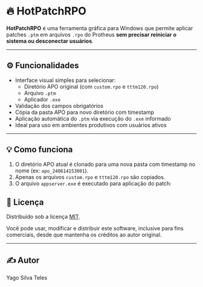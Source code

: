 # 🔥 HotPatchRPO

**HotPatchRPO** é uma ferramenta gráfica para Windows que permite aplicar patches `.ptm` em arquivos `.rpo` do Protheus **sem precisar reiniciar o sistema ou desconectar usuários**.

---

## ⚙️ Funcionalidades

- Interface visual simples para selecionar:
  - Diretório APO original (com `custom.rpo` e `tttm120.rpo`)
  - Arquivo `.ptm`
  - Aplicador `.exe`
- Validação dos campos obrigatórios
- Cópia da pasta APO para novo diretório com timestamp
- Aplicação automática do `.ptm` via execução do `.exe` informado
- Ideal para uso em ambientes produtivos com usuários ativos

---

## 💡 Como funciona

1. O diretório APO atual é clonado para uma nova pasta com timestamp no nome (ex: `apo_240614153001`).
2. Apenas os arquivos `custom.rpo` e `tttm120.rpo` são copiados.
3. O arquivo `appserver.exe` é executado para aplicação do patch:


## 🧾 Licença

Distribuído sob a licença [MIT](LICENSE).

Você pode usar, modificar e distribuir este software, inclusive para fins comerciais, desde que mantenha os créditos ao autor original.

---

## ✍️ Autor

Yago Silva Teles

